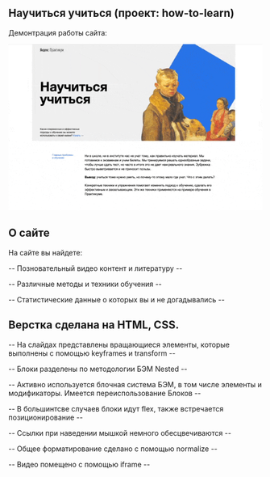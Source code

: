 ## Научиться учиться (проект: how-to-learn)

Демонтрация работы сайта:

![](https://github.com/AlexRazek/AlexRazek/blob/main/images/demo_site_how_to_learn.gif)

## О сайте

На сайте вы найдете:

-- Позновательный видео контент и литературу --

-- Различные методы и техники обучения --

-- Статистические данные о которых вы и не догадывались --


## Верстка сделана на HTML, CSS.

-- На слайдах представлены вращающиеся элементы, которые выполнены с помощью keyframes и transform --

-- Блоки разделены по методологии БЭМ Nested --

-- Активно используется блочная система БЭМ, в том числе элементы и модификаторы. Имеется переиспользование Блоков --

-- В большинтсве случаев блоки идут flex, также встречается позиционирование --

-- Ссылки при наведении мышкой немного обесцвечиваются --

-- Общее форматирование сделано с помощью normalize --

-- Видео помещено с помощью iframe --
